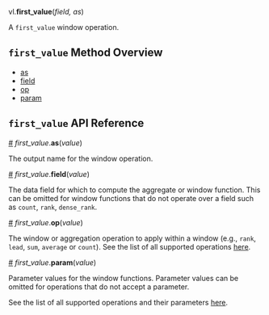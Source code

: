 vl.<b>first_value</b>(<em>field, as</em>)

A <code>first_value</code> window operation.

## <code>first_value</code> Method Overview

* <a href="#as">as</a>
* <a href="#field">field</a>
* <a href="#op">op</a>
* <a href="#param">param</a>

## <code>first_value</code> API Reference

<a id="as" href="#as">#</a>
<em>first_value</em>.<b>as</b>(<em>value</em>)

The output name for the window operation.

<a id="field" href="#field">#</a>
<em>first_value</em>.<b>field</b>(<em>value</em>)

The data field for which to compute the aggregate or window function. This can be omitted for window functions that do not operate over a field such as `count`, `rank`, `dense_rank`.

<a id="op" href="#op">#</a>
<em>first_value</em>.<b>op</b>(<em>value</em>)

The window or aggregation operation to apply within a window (e.g., `rank`, `lead`, `sum`, `average` or `count`). See the list of all supported operations [here](https://vega.github.io/vega-lite/docs/window.html#ops).

<a id="param" href="#param">#</a>
<em>first_value</em>.<b>param</b>(<em>value</em>)

Parameter values for the window functions. Parameter values can be omitted for operations that do not accept a parameter.

See the list of all supported operations and their parameters [here](https://vega.github.io/vega-lite/docs/transforms/window.html).

